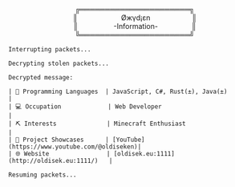 <p align="center">
╔══════════════════════╗<br>
║                      Øжүd¡εn                     ║<br>
║                  -Information-                 ║<br>
╚══════════════════════╝<br>
</p>

```
Interrupting packets...
```
```
Decrypting stolen packets...
```
```
Decrypted message:

| 🚀 Programming Languages  | JavaScript, C#, Rust(±), Java(±)             |
| 💻 Occupation             | Web Developer                                |
| ⛏️ Interests              | Minecraft Enthusiast                         |
| 🎥 Project Showcases      | [YouTube](https://www.youtube.com/@oldiseken)|
| 🌐 Website                | [oldisek.eu:1111](http://oldisek.eu:1111/)   |
```
```
Resuming packets...
```
